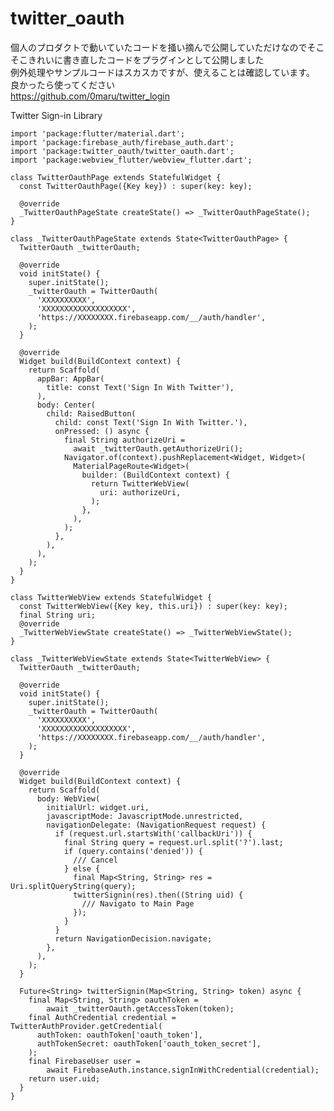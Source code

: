 # twitter_oauth

個人のプロダクトで動いていたコードを掻い摘んで公開していただけなのでそこそこきれいに書き直したコードをプラグインとして公開しました  
例外処理やサンプルコードはスカスカですが、使えることは確認しています。  
良かったら使ってください  
https://github.com/0maru/twitter_login  
  

Twitter Sign-in Library

    import 'package:flutter/material.dart';
    import 'package:firebase_auth/firebase_auth.dart';
    import 'package:twitter_oauth/twitter_oauth.dart';
    import 'package:webview_flutter/webview_flutter.dart';

    class TwitterOauthPage extends StatefulWidget {
      const TwitterOauthPage({Key key}) : super(key: key);

      @override
      _TwitterOauthPageState createState() => _TwitterOauthPageState();
    }

    class _TwitterOauthPageState extends State<TwitterOauthPage> {
      TwitterOauth _twitterOauth;

      @override
      void initState() {
        super.initState();
        _twitterOauth = TwitterOauth(
          'XXXXXXXXXX',
          'XXXXXXXXXXXXXXXXXXX',
          'https://XXXXXXXX.firebaseapp.com/__/auth/handler',
        );
      }

      @override
      Widget build(BuildContext context) {
        return Scaffold(
          appBar: AppBar(
            title: const Text('Sign In With Twitter'),
          ),
          body: Center(
            child: RaisedButton(
              child: const Text('Sign In With Twitter.'),
              onPressed: () async {
                final String authorizeUri =   
                  await _twitterOauth.getAuthorizeUri();
                Navigator.of(context).pushReplacement<Widget, Widget>(
                  MaterialPageRoute<Widget>(
                    builder: (BuildContext context) {
                      return TwitterWebView(
                        uri: authorizeUri,
                      );
                    },
                  ),
                );
              },
            ),
          ),
        );
      }
    }

    class TwitterWebView extends StatefulWidget {
      const TwitterWebView({Key key, this.uri}) : super(key: key);
      final String uri;
      @override
      _TwitterWebViewState createState() => _TwitterWebViewState();
    }

    class _TwitterWebViewState extends State<TwitterWebView> {
      TwitterOauth _twitterOauth;

      @override
      void initState() {
        super.initState();
        _twitterOauth = TwitterOauth(
          'XXXXXXXXXX',
          'XXXXXXXXXXXXXXXXXXX',
          'https://XXXXXXXX.firebaseapp.com/__/auth/handler',
        );
      }

      @override
      Widget build(BuildContext context) {
        return Scaffold(
          body: WebView(
            initialUrl: widget.uri,
            javascriptMode: JavascriptMode.unrestricted,
            navigationDelegate: (NavigationRequest request) {
              if (request.url.startsWith('callbackUri')) {
                final String query = request.url.split('?').last;
                if (query.contains('denied')) {
                  /// Cancel
                } else {
                  final Map<String, String> res = Uri.splitQueryString(query);
                  twitterSignin(res).then((String uid) {
                    /// Navigato to Main Page
                  });
                }
              }
              return NavigationDecision.navigate;
            },
          ),
        );
      }

      Future<String> twitterSignin(Map<String, String> token) async {
        final Map<String, String> oauthToken =
            await _twitterOauth.getAccessToken(token);
        final AuthCredential credential = TwitterAuthProvider.getCredential(
          authToken: oauthToken['oauth_token'],
          authTokenSecret: oauthToken['oauth_token_secret'],
        );
        final FirebaseUser user =
            await FirebaseAuth.instance.signInWithCredential(credential);
        return user.uid;
      }
    }
